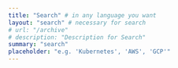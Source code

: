 ```yaml
---
title: "Search" # in any language you want
layout: "search" # necessary for search
# url: "/archive"
# description: "Description for Search"
summary: "search"
placeholder: "e.g. 'Kubernetes', 'AWS', 'GCP'"
---
```

